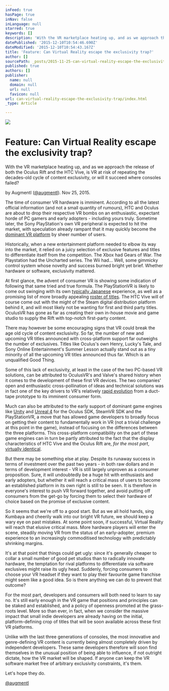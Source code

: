 ```yaml
---
inFeed: true
hasPage: true
inNav: false
inLanguage: null
starred: true
keywords: []
description: 'With the VR marketplace heating up, and as we approach the release of both the Oculus Rift and the HTC Vive, is VR at risk of repeating the decades-old cycle of content exclusivity, or will VR succeed where consoles failed? '
datePublished: '2015-12-10T10:54:46.690Z'
dateModified: '2015-12-10T10:54:43.167Z'
title: 'Feature: Can Virtual Reality escape the exclusivity trap?'
author: []
sourcePath: _posts/2015-11-25-can-virtual-reality-escape-the-exclusivity-trap.md
published: true
authors: []
publisher:
  name: null
  domain: null
  url: null
  favicon: null
url: can-virtual-reality-escape-the-exclusivity-trap/index.html
_type: Article

---
```

![](https://the-grid-user-content.s3-us-west-2.amazonaws.com/f96f0ff4-7dfc-407b-8f77-d9803b210fd3.png)

# Feature: Can Virtual Reality escape the exclusivity trap?

With the VR marketplace heating up, and as we approach the release of both the Oculus Rift and the HTC Vive, is VR at risk of repeating the decades-old cycle of content exclusivity, or will it succeed where consoles failed? 

by Augmentl ([@augmentl][0]). Nov 25, 2015\.

The time of consumer VR hardware is imminent. According to all the latest official information (and not a small quantity of rumours), HTC and Oculus are about to drop their respective VR bombs on an enthusiastic, expectant horde of PC gamers and early adopters - including yours truly. Sometime later, the Sony PlayStation's own VR peripheral is expected to hit the market, with speculation already rampant that it may quickly become the [dominant VR platform][1] by sheer number of users.

Historically, when a new entertainment platform needed to elbow its way into the market, it relied on a juicy selection of exclusive features and titles to differentiate itself from the competition. The Xbox had Gears of War. The Playstation had the Uncharted series. The Wii had... Well, some gimmicky control system whose novelty and success burned bright yet brief. Whether hardware or software, exclusivity mattered.

At first glance, the advent of consumer VR is showing some indication of following that same tried and true formula. The PlayStationVR is likely to come out swinging with its own [typically Japanese][2] experience, as well as a promising list of more broadly appealing [roster of titles][3]. The HTC Vive will of course come out with the might of the Steam digital distribution platform behind it, and will most likely not be wanting for first and third party titles. OculusVR has gone as far as creating their own in-house movie and game studio to supply the Rift with top-notch first-party content.

There may however be some encouraging signs that VR could break the age old cycle of content exclusivity. So far, the number of new and upcoming VR titles announced with cross-platform support far outweighs the number of exclusives. Titles like Oculus's own Henry, Lucky's Tale, and Sony Online Entertainment's Summer Lesson actually stand out as a tiny minority of all the upcoming VR titles announced thus far. Which is an unqualified Good Thing.

Some of this lack of exclusivity, at least in the case of the two PC-based VR solutions, can be attributed to OculusVR's and Valve's shared history when it comes to the development of these first VR devices. The two companies' open and enthusiastic cross-pollination of ideas and technical solutions was in fact one of the key drivers to VR's relatively [rapid evolution][4] from a duct-tape prototype to its imminent consumer form.

Much can also be attributed to the early support of dominant game engines like [Unity][5] and [Unreal 4][6] for the Oculus SDK, SteamVR SDK and the PlayStationVR, a move that has allowed game developers to broadly focus on getting their content to fundamentally work in VR (not a trivial challenge at this point in the game), instead of focusing on the differences between the three platforms. This cross-platform compatibility on the part of these game engines can in turn be partly attributed to the fact that the display characteristics of HTC Vive and the Oculus Rift are, _for the most part_, [virtually identical][7]. 

But there may be something else at play. Despite its runaway success in terms of investment over the past two years - in both raw dollars and in terms of development interest - VR is still largely unproven as a consumer proposition. Sure, it will undoubtedly be a huge hit with enthusiasts and early adopters, but whether it will reach a critical mass of users to become an established platform in its own right is still to be seen. It is therefore in everyone's interest to push VR forward together, and avoid putting off consumers from the get-go by forcing them to select their hardware of choice based on the promise of exclusive content.

So it seems that we're off to a good start. But as we all hold hands, sing Kumbaya and cheerily walk into our bright VR future, we should keep a wary eye on past mistakes. At some point soon, if successful, Virtual Reality will reach that elusive critical mass. More hardware players will enter the scene, steadily moving VR from the status of an early-adopter, premium experience to an increasingly commoditised technology with predictably shrinking margins. 

It's at that point that things could get ugly: since it's generally cheaper to collar a small number of good pet studios than to radically innovate hardware, the temptation for rival platforms to differentiate via software exclusives might raise its ugly head. Suddenly, forcing consumers to choose your VR headset if they want to play their favourite game franchise might seem like a good idea. So is there anything we can do to prevent that outcome?

For the most part, developers and consumers will both need to learn to say no. It's still early enough in the VR game that positions and principles can be staked and established, and a policy of openness promoted at the grass-roots level. More so than ever, in fact, when we consider the massive impact that small indie developers are already having on the initial, platform-defining crop of titles that will be soon available across these first VR platforms. 

Unlike with the last three generations of consoles, the most innovative and genre-defining VR content is currently being almost completely driven by independent developers. These same developers therefore will soon find themselves in the unusual position of being able to influence, if not outright dictate, how the VR market will be shaped. If anyone can keep the VR software market free of arbitrary exclusivity constraints, it's them.

Let's hope they do.

[@augmentl][0]

[0]: http://twitter.com/augmentl
[1]: http://vrfocus.com/archives/25575/ps4s-impressive-sales-data-gives-playstation-vr-a-30-million-headstart/
[2]: https://www.youtube.com/watch?v=AsVeBjtWgmo
[3]: http://www.alphr.com/sony/1000343/playstation-vr-release-date-specs-and-must-have-games-see-every-playstation-vr-game/page/0/3
[4]: http://www.tiki-toki.com/timeline/entry/250870/The-design-iterations-of-the-Oculus-Rift/#vars!date=2013-03-28_08:26:30!
[5]: https://unity3d.com/unity/multiplatform/vr-ar
[6]: https://www.unrealengine.com/vr-page
[7]: http://www.techradar.com/news/wearables/htc-vive-vs-oculus-rift-1301375
